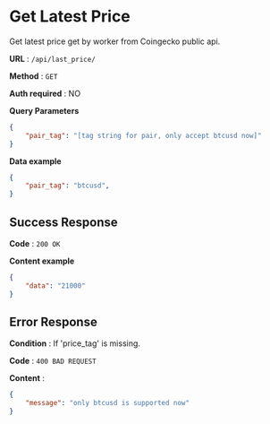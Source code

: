 # Get Latest Price

Get latest price get by worker from Coingecko public api.

**URL** : `/api/last_price/`

**Method** : `GET`

**Auth required** : NO

**Query Parameters**

```json
{
    "pair_tag": "[tag string for pair, only accept btcusd now]"
}
```

**Data example**

```json
{
    "pair_tag": "btcusd",
}
```

## Success Response

**Code** : `200 OK`

**Content example**

```json
{
    "data": "21000"
}
```

## Error Response

**Condition** : If 'price_tag' is missing.

**Code** : `400 BAD REQUEST`

**Content** :

```json
{
    "message": "only btcusd is supported now"
}
```